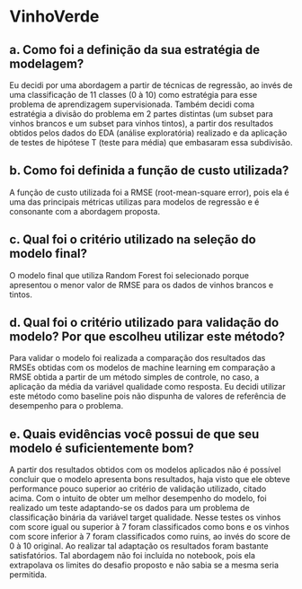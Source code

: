 # VinhoVerde

## a. Como foi a definição da sua estratégia de modelagem?
Eu decidi por uma abordagem a partir de técnicas de regressão, ao invés de uma classificação de 11 classes (0 à 10) como estratégia para esse problema de aprendizagem supervisionada.
Também decidi coma estratégia a divisão do problema em 2 partes distintas (um subset para vinhos brancos e um subset para vinhos tintos), a partir dos resultados obtidos pelos dados do EDA (análise exploratória) realizado e da aplicação de testes de hipótese T (teste para média) que embasaram essa subdivisão.
## b. Como foi definida a função de custo utilizada?
A função de custo utilizada foi a RMSE (root-mean-square error), pois ela é uma das principais métricas utilizas para modelos de regressão e é consonante com a abordagem proposta.
## c. Qual foi o critério utilizado na seleção do modelo final?
O modelo final que utiliza Random Forest foi selecionado porque apresentou o menor valor de RMSE para os dados de vinhos brancos e tintos.
## d. Qual foi o critério utilizado para validação do modelo? Por que escolheu utilizar este método?
Para validar o modelo foi realizada a comparação dos resultados das RMSEs obtidas com os modelos de machine learning em comparação a RMSE obtida a partir de um método simples de controle, no caso, a aplicação da média da variável qualidade como resposta. Eu decidi utilizar este método como baseline pois não dispunha de valores de referência de desempenho para o problema.
## e. Quais evidências você possui de que seu modelo é suficientemente bom?
A partir dos resultados obtidos com os modelos aplicados não é possível concluir que o modelo apresenta bons resultados, haja visto que ele obteve performance pouco superior ao critério de validação utilizado, citado acima.
Com o intuito de obter um melhor desempenho do modelo, foi realizado um teste adaptando-se os dados para um problema de classificação binária da variável target qualidade. Nesse testes os vinhos com score igual ou superior à 7 foram classificados como bons e os vinhos com score inferior à 7 foram classificados como ruins, ao invés do score de 0 à 10 original. Ao realizar tal adaptação os resultados foram bastante satisfatórios. Tal abordagem não foi incluída no notebook, pois ela extrapolava os limites do desafio proposto e não sabia se a mesma seria permitida.  
